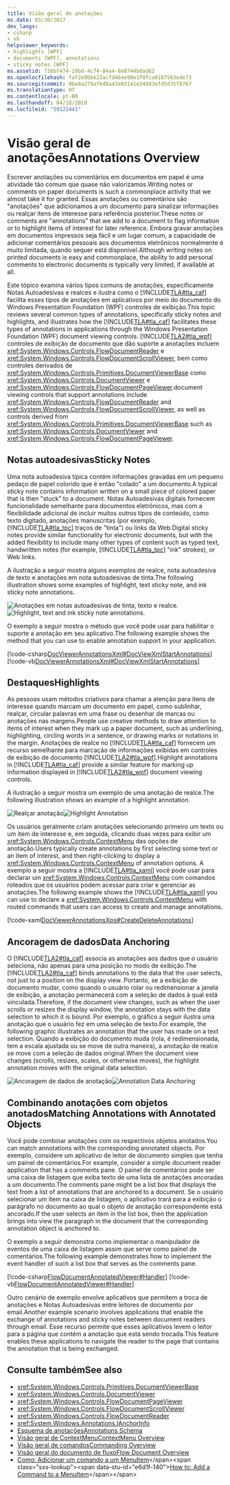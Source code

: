 ```yaml
---
title: Visão geral de anotações
ms.date: 03/30/2017
dev_langs:
- csharp
- vb
helpviewer_keywords:
- highlights [WPF]
- documents [WPF], annotations
- sticky notes [WPF]
ms.assetid: 716bf474-29bd-4c74-84a4-8e0744bdad62
ms.openlocfilehash: faf2e9bbe23acfd46ee98e1f0fca01b7563ede73
ms.sourcegitcommit: 0be8a279af6d8a43e03141e349d3efd5d35f8767
ms.translationtype: HT
ms.contentlocale: pt-BR
ms.lasthandoff: 04/18/2019
ms.locfileid: "59122441"
---
```

# <a name="annotations-overview"></a><span data-ttu-id="e6d1f-102">Visão geral de anotações</span><span class="sxs-lookup"><span data-stu-id="e6d1f-102">Annotations Overview</span></span>
<span data-ttu-id="e6d1f-103">Escrever anotações ou comentários em documentos em papel é uma atividade tão comum que quase não valorizamos.</span><span class="sxs-lookup"><span data-stu-id="e6d1f-103">Writing notes or comments on paper documents is such a commonplace activity that we almost take it for granted.</span></span> <span data-ttu-id="e6d1f-104">Essas anotações ou comentários são "anotações" que adicionamos a um documento para sinalizar informações ou realçar itens de interesse para referência posterior.</span><span class="sxs-lookup"><span data-stu-id="e6d1f-104">These notes or comments are "annotations" that we add to a document to flag information or to highlight items of interest for later reference.</span></span> <span data-ttu-id="e6d1f-105">Embora gravar anotações em documentos impressos seja fácil e um lugar comum, a capacidade de adicionar comentários pessoais aos documentos eletrônicos normalmente é muito limitada, quando sequer está disponível.</span><span class="sxs-lookup"><span data-stu-id="e6d1f-105">Although writing notes on printed documents is easy and commonplace, the ability to add personal comments to electronic documents is typically very limited, if available at all.</span></span>  
  
 <span data-ttu-id="e6d1f-106">Este tópico examina vários tipos comuns de anotações, especificamente Notas Autoadesivas e realces e ilustra como o [!INCLUDE[TLA#tla_caf](../../../../includes/tlasharptla-caf-md.md)] facilita esses tipos de anotações em aplicativos por meio do documento do Windows Presentation Foundation (WPF) controles de exibição.</span><span class="sxs-lookup"><span data-stu-id="e6d1f-106">This topic reviews several common types of annotations, specifically sticky notes and highlights, and illustrates how the [!INCLUDE[TLA#tla_caf](../../../../includes/tlasharptla-caf-md.md)] facilitates these types of annotations in applications through the Windows Presentation Foundation (WPF) document viewing controls.</span></span>  [!INCLUDE[TLA2#tla_wpf](../../../../includes/tla2sharptla-wpf-md.md)] <span data-ttu-id="e6d1f-107">controles de exibição de documento que dão suporte a anotações incluem <xref:System.Windows.Controls.FlowDocumentReader> e <xref:System.Windows.Controls.FlowDocumentScrollViewer>, bem como controles derivados de <xref:System.Windows.Controls.Primitives.DocumentViewerBase> como <xref:System.Windows.Controls.DocumentViewer> e <xref:System.Windows.Controls.FlowDocumentPageViewer>.</span><span class="sxs-lookup"><span data-stu-id="e6d1f-107">document viewing controls that support annotations include <xref:System.Windows.Controls.FlowDocumentReader> and <xref:System.Windows.Controls.FlowDocumentScrollViewer>, as well as controls derived from <xref:System.Windows.Controls.Primitives.DocumentViewerBase> such as <xref:System.Windows.Controls.DocumentViewer> and <xref:System.Windows.Controls.FlowDocumentPageViewer>.</span></span>  

<a name="caf1_type_stickynotes"></a>   
## <a name="sticky-notes"></a><span data-ttu-id="e6d1f-108">Notas autoadesivas</span><span class="sxs-lookup"><span data-stu-id="e6d1f-108">Sticky Notes</span></span>  
 <span data-ttu-id="e6d1f-109">Uma nota autoadesiva típica contém informações gravadas em um pequeno pedaço de papel colorido que é então "colado" a um documento.</span><span class="sxs-lookup"><span data-stu-id="e6d1f-109">A typical sticky note contains information written on a small piece of colored paper that is then "stuck" to a document.</span></span> <span data-ttu-id="e6d1f-110">Notas Autoadesivas digitais fornecem funcionalidade semelhante para documentos eletrônicos, mas com a flexibilidade adicional de incluir muitos outros tipos de conteúdo, como texto digitado, anotações manuscritas (por exemplo, [!INCLUDE[TLA#tla_tpc](../../../../includes/tlasharptla-tpc-md.md)] traços de "tinta") ou links da Web.</span><span class="sxs-lookup"><span data-stu-id="e6d1f-110">Digital sticky notes provide similar functionality for electronic documents, but with the added flexibility to include many other types of content such as typed text, handwritten notes (for example, [!INCLUDE[TLA#tla_tpc](../../../../includes/tlasharptla-tpc-md.md)] "ink" strokes), or Web links.</span></span>  
  
 <span data-ttu-id="e6d1f-111">A ilustração a seguir mostra alguns exemplos de realce, nota autoadesiva de texto e anotações em nota autoadesivas de tinta.</span><span class="sxs-lookup"><span data-stu-id="e6d1f-111">The following illustration shows some examples of highlight, text sticky note, and ink sticky note annotations.</span></span>  
  
 <span data-ttu-id="e6d1f-112">![Anotações em notas autoadesivas de tinta, texto e realce.](./media/caf-stickynote.jpg "CAF_StickyNote")</span><span class="sxs-lookup"><span data-stu-id="e6d1f-112">![Highlight, text and ink sticky note annotations.](./media/caf-stickynote.jpg "CAF_StickyNote")</span></span>  
  
 <span data-ttu-id="e6d1f-113">O exemplo a seguir mostra o método que você pode usar para habilitar o suporte a anotação em seu aplicativo.</span><span class="sxs-lookup"><span data-stu-id="e6d1f-113">The following example shows the method that you can use to enable annotation support in your application.</span></span>  
  
 [!code-csharp[DocViewerAnnotationsXml#DocViewXmlStartAnnotations](~/samples/snippets/csharp/VS_Snippets_Wpf/DocViewerAnnotationsXml/CSharp/Window1.xaml.cs#docviewxmlstartannotations)]
 [!code-vb[DocViewerAnnotationsXml#DocViewXmlStartAnnotations](~/samples/snippets/visualbasic/VS_Snippets_Wpf/DocViewerAnnotationsXml/visualbasic/window1.xaml.vb#docviewxmlstartannotations)]  
  
<a name="caf1_type_callouts"></a>   
## <a name="highlights"></a><span data-ttu-id="e6d1f-114">Destaques</span><span class="sxs-lookup"><span data-stu-id="e6d1f-114">Highlights</span></span>  
 <span data-ttu-id="e6d1f-115">As pessoas usam métodos criativos para chamar a atenção para itens de interesse quando marcam um documento em papel, como sublinhar, realçar, circular palavras em uma frase ou desenhar de marcas ou anotações nas margens.</span><span class="sxs-lookup"><span data-stu-id="e6d1f-115">People use creative methods to draw attention to items of interest when they mark up a paper document, such as underlining, highlighting, circling words in a sentence, or drawing marks or notations in the margin.</span></span>  <span data-ttu-id="e6d1f-116">Anotações de realce no [!INCLUDE[TLA#tla_caf](../../../../includes/tlasharptla-caf-md.md)] fornecem um recurso semelhante para marcação de informações exibidas em controles de exibição de documento [!INCLUDE[TLA2#tla_wpf](../../../../includes/tla2sharptla-wpf-md.md)].</span><span class="sxs-lookup"><span data-stu-id="e6d1f-116">Highlight annotations in [!INCLUDE[TLA#tla_caf](../../../../includes/tlasharptla-caf-md.md)] provide a similar feature for marking up information displayed in [!INCLUDE[TLA2#tla_wpf](../../../../includes/tla2sharptla-wpf-md.md)] document viewing controls.</span></span>  
  
 <span data-ttu-id="e6d1f-117">A ilustração a seguir mostra um exemplo de uma anotação de realce.</span><span class="sxs-lookup"><span data-stu-id="e6d1f-117">The following illustration shows an example of a highlight annotation.</span></span>  
  
 <span data-ttu-id="e6d1f-118">![Realçar anotação](./media/caf-callouts.png "CAF_Callouts")</span><span class="sxs-lookup"><span data-stu-id="e6d1f-118">![Highlight Annotation](./media/caf-callouts.png "CAF_Callouts")</span></span>  
  
 <span data-ttu-id="e6d1f-119">Os usuários geralmente criam anotações selecionando primeiro um texto ou um item de interesse e, em seguida, clicando duas vezes para exibir um <xref:System.Windows.Controls.ContextMenu> das opções de anotação.</span><span class="sxs-lookup"><span data-stu-id="e6d1f-119">Users typically create annotations by first selecting some text or an item of interest, and then right-clicking to display a <xref:System.Windows.Controls.ContextMenu> of annotation options.</span></span>  <span data-ttu-id="e6d1f-120">A exemplo a seguir mostra a [!INCLUDE[TLA#tla_xaml](../../../../includes/tlasharptla-xaml-md.md)] você pode usar para declarar um <xref:System.Windows.Controls.ContextMenu> com comandos roteados que os usuários podem acessar para criar e gerenciar as anotações.</span><span class="sxs-lookup"><span data-stu-id="e6d1f-120">The following example shows the [!INCLUDE[TLA#tla_xaml](../../../../includes/tlasharptla-xaml-md.md)] you can use to declare a <xref:System.Windows.Controls.ContextMenu> with routed commands that users can access to create and manage annotations.</span></span>  
  
 [!code-xaml[DocViewerAnnotationsXps#CreateDeleteAnnotations](~/samples/snippets/csharp/VS_Snippets_Wpf/DocViewerAnnotationsXps/CSharp/Window1.xaml#createdeleteannotations)]  
  
<a name="caf1_framework_data_anchoring"></a>   
## <a name="data-anchoring"></a><span data-ttu-id="e6d1f-121">Ancoragem de dados</span><span class="sxs-lookup"><span data-stu-id="e6d1f-121">Data Anchoring</span></span>  
 <span data-ttu-id="e6d1f-122">O [!INCLUDE[TLA2#tla_caf](../../../../includes/tla2sharptla-caf-md.md)] associa as anotações aos dados que o usuário seleciona, não apenas para uma posição no modo de exibição.</span><span class="sxs-lookup"><span data-stu-id="e6d1f-122">The [!INCLUDE[TLA2#tla_caf](../../../../includes/tla2sharptla-caf-md.md)] binds annotations to the data that the user selects, not just to a position on the display view.</span></span> <span data-ttu-id="e6d1f-123">Portanto, se a exibição de documento mudar, como quando o usuário rolar ou redimensionar a janela de exibição, a anotação permanecerá com a seleção de dados à qual está vinculada.</span><span class="sxs-lookup"><span data-stu-id="e6d1f-123">Therefore, if the document view changes, such as when the user scrolls or resizes the display window, the annotation stays with the data selection to which it is bound.</span></span> <span data-ttu-id="e6d1f-124">Por exemplo, o gráfico a seguir ilustra uma anotação que o usuário fez em uma seleção de texto.</span><span class="sxs-lookup"><span data-stu-id="e6d1f-124">For example, the following graphic illustrates an annotation that the user has made on a text selection.</span></span> <span data-ttu-id="e6d1f-125">Quando a exibição do documento muda (rola, é redimensionada, tem a escala ajustada ou se move de outra maneira), a anotação de realce se move com a seleção de dados original.</span><span class="sxs-lookup"><span data-stu-id="e6d1f-125">When the document view changes (scrolls, resizes, scales, or otherwise moves), the highlight annotation moves with the original data selection.</span></span>  
  
 <span data-ttu-id="e6d1f-126">![Ancoragem de dados de anotação](./media/caf-dataanchoring.png "CAF_DataAnchoring")</span><span class="sxs-lookup"><span data-stu-id="e6d1f-126">![Annotation Data Anchoring](./media/caf-dataanchoring.png "CAF_DataAnchoring")</span></span>  
  
<a name="matching_annotations_with_annotated_objects"></a>   
## <a name="matching-annotations-with-annotated-objects"></a><span data-ttu-id="e6d1f-127">Combinando anotações com objetos anotados</span><span class="sxs-lookup"><span data-stu-id="e6d1f-127">Matching Annotations with Annotated Objects</span></span>  
 <span data-ttu-id="e6d1f-128">Você pode combinar anotações com os respectivos objetos anotados.</span><span class="sxs-lookup"><span data-stu-id="e6d1f-128">You can match annotations with the corresponding annotated objects.</span></span> <span data-ttu-id="e6d1f-129">Por exemplo, considere um aplicativo de leitor de documento simples que tenha um painel de comentários.</span><span class="sxs-lookup"><span data-stu-id="e6d1f-129">For example, consider a simple document reader application that has a comments pane.</span></span> <span data-ttu-id="e6d1f-130">O painel de comentários pode ser uma caixa de listagem que exiba texto de uma lista de anotações ancoradas a um documento.</span><span class="sxs-lookup"><span data-stu-id="e6d1f-130">The comments pane might be a list box that displays the text from a list of annotations that are anchored to a document.</span></span> <span data-ttu-id="e6d1f-131">Se o usuário selecionar um item na caixa de listagem, o aplicativo trará para a exibição o parágrafo no documento ao qual o objeto de anotação correspondente está ancorado.</span><span class="sxs-lookup"><span data-stu-id="e6d1f-131">If the user selects an item in the list box, then the application brings into view the paragraph in the document that the corresponding annotation object is anchored to.</span></span>  
  
 <span data-ttu-id="e6d1f-132">O exemplo a seguir demonstra como implementar o manipulador de eventos de uma caixa de listagem assim que serve como painel de comentários.</span><span class="sxs-lookup"><span data-stu-id="e6d1f-132">The following example demonstrates how to implement the event handler of such a list box that serves as the comments pane.</span></span>  
  
 [!code-csharp[FlowDocumentAnnotatedViewer#Handler](~/samples/snippets/csharp/VS_Snippets_Wpf/FlowDocumentAnnotatedViewer/CSharp/Window1.xaml.cs#handler)]
 [!code-vb[FlowDocumentAnnotatedViewer#Handler](~/samples/snippets/visualbasic/VS_Snippets_Wpf/FlowDocumentAnnotatedViewer/visualbasic/window1.xaml.vb#handler)]  
  
 <span data-ttu-id="e6d1f-133">Outro cenário de exemplo envolve aplicativos que permitem a troca de anotações e Notas Autoadesivas entre leitores de documento por email.</span><span class="sxs-lookup"><span data-stu-id="e6d1f-133">Another example scenario involves applications that enable the exchange of annotations and sticky notes between document readers through email.</span></span> <span data-ttu-id="e6d1f-134">Esse recurso permite que esses aplicativos levem o leitor para a página que contém a anotação que está sendo trocada.</span><span class="sxs-lookup"><span data-stu-id="e6d1f-134">This feature enables these applications to navigate the reader to the page that contains the annotation that is being exchanged.</span></span>  
  
## <a name="see-also"></a><span data-ttu-id="e6d1f-135">Consulte também</span><span class="sxs-lookup"><span data-stu-id="e6d1f-135">See also</span></span>

- <xref:System.Windows.Controls.Primitives.DocumentViewerBase>
- <xref:System.Windows.Controls.DocumentViewer>
- <xref:System.Windows.Controls.FlowDocumentPageViewer>
- <xref:System.Windows.Controls.FlowDocumentScrollViewer>
- <xref:System.Windows.Controls.FlowDocumentReader>
- <xref:System.Windows.Annotations.IAnchorInfo>
- [<span data-ttu-id="e6d1f-136">Esquema de anotações</span><span class="sxs-lookup"><span data-stu-id="e6d1f-136">Annotations Schema</span></span>](annotations-schema.md)
- [<span data-ttu-id="e6d1f-137">Visão geral de ContextMenu</span><span class="sxs-lookup"><span data-stu-id="e6d1f-137">ContextMenu Overview</span></span>](../controls/contextmenu-overview.md)
- [<span data-ttu-id="e6d1f-138">Visão geral de comandos</span><span class="sxs-lookup"><span data-stu-id="e6d1f-138">Commanding Overview</span></span>](commanding-overview.md)
- [<span data-ttu-id="e6d1f-139">Visão geral do documento de fluxo</span><span class="sxs-lookup"><span data-stu-id="e6d1f-139">Flow Document Overview</span></span>](flow-document-overview.md)
- <span data-ttu-id="e6d1f-140">[Como: Adicionar um comando a um MenuItem](https://docs.microsoft.com/previous-versions/dotnet/netframework-3.5/ms741839(v=vs.90))</span><span class="sxs-lookup"><span data-stu-id="e6d1f-140">[How to: Add a Command to a MenuItem](https://docs.microsoft.com/previous-versions/dotnet/netframework-3.5/ms741839(v=vs.90))</span></span>
